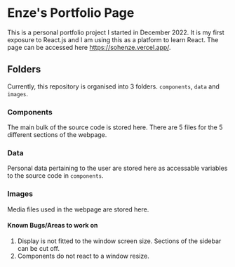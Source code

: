 # Enze's Portfolio Page

This is a personal portfolio project I started in December 2022. It is my first exposure to React.js and I am using this as a platform to learn React. The page can be accessed here https://sohenze.vercel.app/.

## Folders

Currently, this repository is organised into 3 folders. `components`, `data` and `images`. 

### Components

The main bulk of the source code is stored here. There are 5 files for the 5 different sections of the webpage.

### Data

Personal data pertaining to the user are stored here as accessable variables to the source code in `components`.

### Images
Media files used in the webpage are stored here.

#### Known Bugs/Areas to work on

1. Display is not fitted to the window screen size. Sections of the sidebar can be cut off.
2. Components do not react to a window resize.
